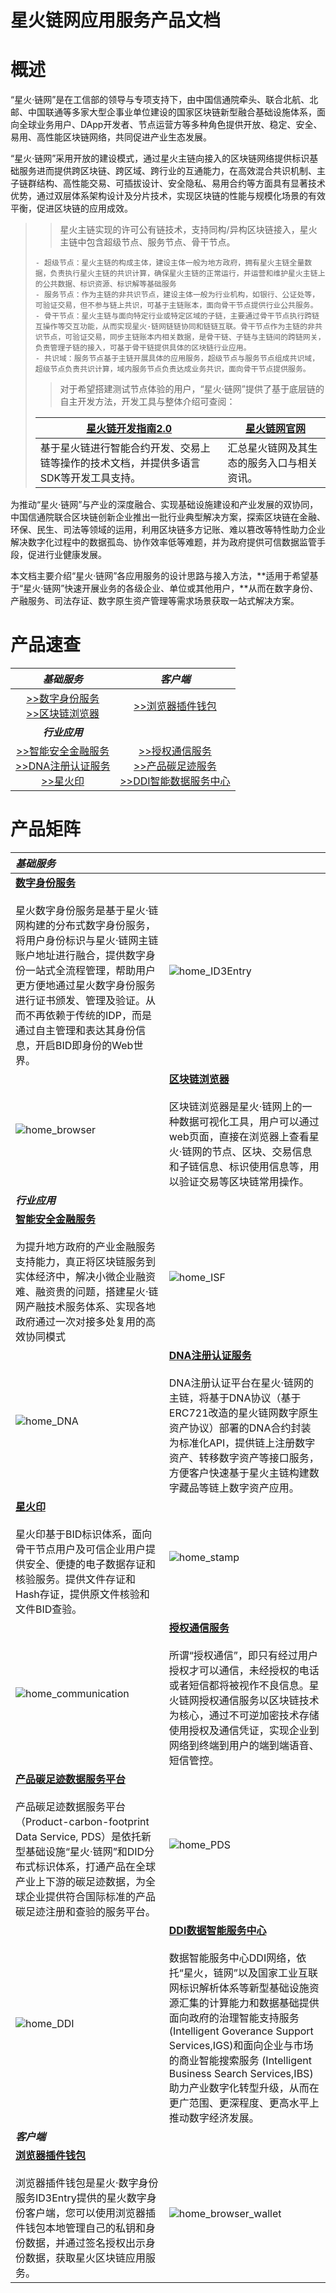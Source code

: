 # **星火链网应用服务产品文档**

# 概述

​	“星火·链网”是在工信部的领导与专项支持下，由中国信通院牵头、联合北航、北邮、中国联通等多家大型企事业单位建设的国家区块链新型融合基础设施体系，面向全球业务用户、DApp开发者、节点运营方等多种角色提供开放、稳定、安全、易用、高性能区块链网络，共同促进产业生态发展。

​	“星火·链网”采用开放的建设模式，通过星火主链向接入的区块链网络提供标识基础服务进而提供跨区块链、跨区域、跨行业的互通能力，在高效混合共识机制、主子链群结构、高性能交易、可插拔设计、安全隐私、易用合约等方面具有显著技术优势，通过双层体系架构设计及分片技术，实现区块链的性能与规模化场景的有效平衡，促进区块链的应用成效。

> > 星火主链实现的许可公有链技术，支持同构/异构区块链接入，星火主链中包含超级节点、服务节点、骨干节点。
>
> ```
> - 超级节点：星火主链的构成主体，建设主体一般为地方政府，拥有星火主链全量数据，负责执行星火主链的共识计算，确保星火主链的正常运行，并运营和维护星火主链上的公共数据、标识资源、标识解等基础服务
> - 服务节点：作为主链的非共识节点，建设主体一般为行业机构，如银行、公证处等，可验证交易，但不参与链上共识，可基于主链账本，面向骨干节点提供行业公共服务。
> - 骨干节点：星火主链与面向特定行业或特定区域的子链，主要通过骨干节点执行跨链互操作等交互功能，从而实现星火·链网链链协同和链链互联。骨干节点作为主链的非共识节点，可验证交易，同步主链账本内相关数据，是骨干链、子链与主链间的跨链网关，负责管理子链的接入，可基于骨干链提供具体的区块链行业应用。
> - 共识域：服务节点基于主链开展具体的应用服务，超级节点与服务节点组成共识域，超级节点负责共识计算，域内服务节点负责达成业务共识，面向骨干节点提供服务。
> ```
>
> > 对于希望搭建测试节点体验的用户，“星火·链网”提供了基于底层链的自主开发方法，开发工具与整体介绍可查阅：
>
> | **[星火链开发指南2.0](https://bif-doc.readthedocs.io/zh_CN/2.0.0/)** | &nbsp;**[星火链网官网](https://bitfactory.cn/)** |
> | ------------------------------------------------------------ | ------------------------------------------------ |
> | 基于星火链进行智能合约开发、交易上链等操作的技术文档，并提供多语言SDK等开发工具支持。 | 汇总星火链网及其生态的服务入口与相关资讯。       |

​	为推动“星火·链网”与产业的深度融合、实现基础设施建设和产业发展的双协同，中国信通院联合区块链创新企业推出一批行业典型解决方案，探索区块链在金融、环保、民生、司法等领域的运用，利用区块链多方记账、难以篡改等特性助力企业解决数字化过程中的数据孤岛、协作效率低等难题，并为政府提供可信数据监管手段，促进行业健康发展。

​	本文档主要介绍“星火·链网”各应用服务的设计思路与接入方法，**适用于希望基于“星火·链网”快速开展业务的各级企业、单位或其他用户，**从而在数字身份、产融服务、司法存证、数字原生资产管理等需求场景获取一站式解决方案。

# **产品速查**

|                        ***基础服务***                        |                         ***客户端***                         |
| :----------------------------------------------------------: | :----------------------------------------------------------: |
| [>>数字身份服务](https://bitfactory.cn/szsf.html)<br/> [>>区块链浏览器](https://explorer.bitfactory.cn/) |     [>>浏览器插件钱包](https://bitfactory.cn/szsf.html)      |
|                        ***行业应用***                        |                                                              |
| [>>智能安全金融服务](https://bitfactory.cn/crfw.html)<br/>[>>DNA注册认证服务](https://dna.bitfactory.cn/)<br/>[>>星火印](https://stamp.bitfactory.cn/) | [>>授权通信服务]()<br/>[>>产品碳足迹服务]()<br/>[>>DDI智能数据服务中心]() |

# **产品矩阵**

| <b>*基础服务*</b>                                            |                                                              |
| :----------------------------------------------------------- | ------------------------------------------------------------ |
| **[数字身份服务](https://bitfactory.cn/szsf.html)**<br/><br/>星火数字身份服务是基于星火·链网构建的分布式数字身份服务，将用户身份标识与星火·链网主链账户地址进行融合，提供数字身份一站式全流程管理，帮助用户更方便地通过星火数字身份服务进行证书颁发、管理及验证。从而不再依赖于传统的IDP，而是通过自主管理和表达其身份信息，开启BID即身份的Web世界。 | ![home_ID3Entry](..\images\home_id3entry.png)                |
| ![home_browser](..\images\home_browser.png)                  | **[区块链浏览器](https://explorer.bitfactory.cn/)**<br/><br/>区块链浏览器是星火·链网上的一种数据可视化工具，用户可以通过web页面，直接在浏览器上查看星火·链网的节点、区块、交易信息和子链信息、标识使用信息等，用以验证交易等区块链常用操作。 |
| ***行业应用***                                               |                                                              |
| **[智能安全金融服务](https://bitfactory.cn/crfw.html)**<br/><br/>为提升地方政府的产业金融服务支持能力，真正将区块链服务到实体经济中，解决小微企业融资难、融资贵的问题，搭建星火·链网产融技术服务体系、实现各地政府通过一次对接多处复用的高效协同模式 | ![home_ISF](..\images\home_isf.png)                          |
| ![home_DNA](..\images\home_DNA.png)                          | **[DNA注册认证服务](https://dna.bitfactory.cn/)**<br/><br/>DNA注册认证平台在星火·链网的主链，将基于DNA协议（基于ERC721改造的星火链网数字原生资产协议）部署的DNA合约封装为标准化API，提供链上注册数字资产、转移数字资产等接口服务，方便客户快速基于星火主链构建数字藏品等链上数字资产应用。 |
| **[星火印](https://stamp.bitfactory.cn/)**<br/><br/>星火印基于BID标识体系，面向骨干节点用户及可信企业用户提供安全、便捷的电子数据存证和核验服务。提供文件存证和Hash存证，提供原文件核验和文件BID查验。 | ![home_stamp](..\images\home_stamp.png)                      |
| ![home_communication](..\images\home_communication.png)      | **[授权通信服务]()**<br/><br/>所谓“授权通信”，即只有经过用户授权才可以通信，未经授权的电话或者短信都将被视作不良信息。星火链网授权通信服务以区块链技术为核心，通过不可逆加密技术存储使用授权及通信凭证，实现企业到网络到终端到用户的端到端语音、短信管控。 |
| **[产品碳足迹数据服务平台]()**<br/><br/>产品碳足迹数据服务平台（Product-carbon-footprint Data Service, PDS）是依托新型基础设施“星火·链网”和DID分布式标识体系，打通产品在全球产业上下游的碳足迹数据，为全球企业提供符合国际标准的产品碳足迹注册和查验的服务平台。 | ![home_PDS](..\images\home_PDS.png)                          |
| ![home_DDI](..\images\home_DDI.png)                          | **[DDI数据智能服务中心]()**<br/><br/>数据智能服务中心DDI网络，依托“星火，链网”以及国家工业互联网标识解析体系等新型基础设施资源汇集的计算能力和数据基础提供面向政府的治理智能支持服务 (Intelligent Goverance Support Services,IGS)和面向企业与市场的商业智能搜索服务 (Intelligent Business Search Services,IBS)助力产业数字化转型升级，从而在更广范围、更深程度、更高水平上推动数字经济发展。 |
| ***客户端***                                                 |                                                              |
| **[浏览器插件钱包](https://bitfactory.cn/szsf.html)**<br/><br/>浏览器插件钱包是星火·数字身份服务ID3Entry提供的星火数字身份客户端，您可以使用浏览器插件钱包本地管理自己的私钥和身份数据，并通过签名授权出示身份数据，获取星火区块链应用服务。 | ![home_browser_wallet](..\images\home_browser_wallet.png)    |



